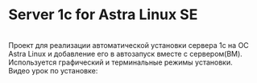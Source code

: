 # Server 1c for Astra Linux SE
<br>Проект для реализации автоматической установки сервера 1с на ОС Astra Linux и добавление его в автозапуск вместе с сервером(ВМ).
<br>Используется графический и терминальные режимы установки.
<br>Видео урок по установке:
